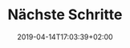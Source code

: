 ---
title: "Nächste Schritte"
date: 2019-04-14T17:03:39+02:00
draft: false
url: /naechste-schritte
---